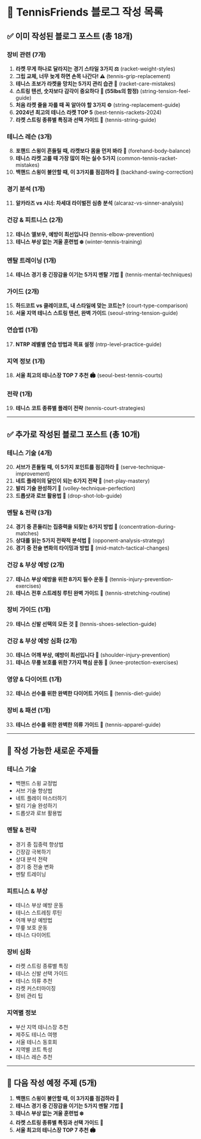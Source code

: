 # 📝 TennisFriends 블로그 작성 목록

## ✅ 이미 작성된 블로그 포스트 (총 18개)

### 장비 관련 (7개)
1. **라켓 무게 하나로 달라지는 경기 스타일 3가지 ⚖️** (racket-weight-styles)
2. **그립 교체, 너무 늦게 하면 손목 나간다! ⚠️** (tennis-grip-replacement)
3. **테니스 초보가 라켓을 망치는 5가지 관리 습관 😬** (racket-care-mistakes)
4. **스트링 텐션, 숫자보다 감각이 중요하다 🎾 (55lbs의 함정)** (string-tension-feel-guide)
5. **처음 라켓 줄을 자를 때 꼭 알아야 할 3가지 ⚙️** (string-replacement-guide)
6. **2024년 최고의 테니스 라켓 TOP 5** (best-tennis-rackets-2024)
7. **라켓 스트링 종류별 특징과 선택 가이드 🧵** (tennis-string-guide)

### 테니스 레슨 (3개)
8. **포핸드 스윙이 흔들릴 때, 라켓보다 몸을 먼저 봐라 💪** (forehand-body-balance)
9. **테니스 라켓 고를 때 가장 많이 하는 실수 5가지** (common-tennis-racket-mistakes)
10. **백핸드 스윙이 불안할 때, 이 3가지를 점검하라 🎯** (backhand-swing-correction)

### 경기 분석 (1개)
11. **알카라즈 vs 시너: 차세대 라이벌전 심층 분석** (alcaraz-vs-sinner-analysis)

### 건강 & 피트니스 (2개)
12. **테니스 엘보우, 예방이 최선입니다** (tennis-elbow-prevention)
13. **테니스 부상 없는 겨울 훈련법 ❄️** (winter-tennis-training)

### 멘탈 트레이닝 (1개)
14. **테니스 경기 중 긴장감을 이기는 5가지 멘탈 기법 🧠** (tennis-mental-techniques)

### 가이드 (2개)
15. **하드코트 vs 클레이코트, 내 스타일에 맞는 코트는?** (court-type-comparison)
16. **서울 지역 테니스 스트링 텐션, 완벽 가이드** (seoul-string-tension-guide)

### 연습법 (1개)
17. **NTRP 레벨별 연습 방법과 목표 설정** (ntrp-level-practice-guide)

### 지역 정보 (1개)
18. **서울 최고의 테니스장 TOP 7 추천 🏟️** (seoul-best-tennis-courts)

### 전략 (1개)
19. **테니스 코트 종류별 플레이 전략** (tennis-court-strategies)

---

## ✅ 추가로 작성된 블로그 포스트 (총 10개)

### 테니스 기술 (4개)
20. **서브가 흔들릴 때, 이 5가지 포인트를 점검하라 🎾** (serve-technique-improvement)
21. **네트 플레이의 달인이 되는 6가지 전략 🏓** (net-play-mastery)
22. **발리 기술 완성하기 🎯** (volley-technique-perfection)
23. **드롭샷과 로브 활용법 🎾** (drop-shot-lob-guide)

### 멘탈 & 전략 (3개)
24. **경기 중 흔들리는 집중력을 되찾는 6가지 방법 🧠** (concentration-during-matches)
25. **상대를 읽는 5가지 전략적 분석법 🎯** (opponent-analysis-strategy)
26. **경기 중 전술 변화의 타이밍과 방법 🔄** (mid-match-tactical-changes)

### 건강 & 부상 예방 (2개)
27. **테니스 부상 예방을 위한 8가지 필수 운동 💪** (tennis-injury-prevention-exercises)
28. **테니스 전후 스트레칭 루틴 완벽 가이드 🧘** (tennis-stretching-routine)

### 장비 가이드 (1개)
29. **테니스 신발 선택의 모든 것 👟** (tennis-shoes-selection-guide)

### 건강 & 부상 예방 심화 (2개)
30. **테니스 어깨 부상, 예방이 최선입니다 💪** (shoulder-injury-prevention)
31. **테니스 무릎 보호를 위한 7가지 핵심 운동 🦵** (knee-protection-exercises)

### 영양 & 다이어트 (1개)
32. **테니스 선수를 위한 완벽한 다이어트 가이드 🥗** (tennis-diet-guide)

### 장비 & 패션 (1개)
33. **테니스 선수를 위한 완벽한 의류 가이드 👕** (tennis-apparel-guide)

---

## 🎯 작성 가능한 새로운 주제들

### 테니스 기술
- 백핸드 스윙 교정법
- 서브 기술 향상법
- 네트 플레이 마스터하기
- 발리 기술 완성하기
- 드롭샷과 로브 활용법

### 멘탈 & 전략
- 경기 중 집중력 향상법
- 긴장감 극복하기
- 상대 분석 전략
- 경기 중 전술 변화
- 멘탈 트레이닝

### 피트니스 & 부상
- 테니스 부상 예방 운동
- 테니스 스트레칭 루틴
- 어깨 부상 예방법
- 무릎 보호 운동
- 테니스 다이어트

### 장비 심화
- 라켓 스트링 종류별 특징
- 테니스 신발 선택 가이드
- 테니스 의류 추천
- 라켓 커스터마이징
- 장비 관리 팁

### 지역별 정보
- 부산 지역 테니스장 추천
- 제주도 테니스 여행
- 서울 테니스 동호회
- 지역별 코트 특성
- 테니스 레슨 추천

---

## 📅 다음 작성 예정 주제 (5개)

1. **백핸드 스윙이 불안할 때, 이 3가지를 점검하라 🎯**
2. **테니스 경기 중 긴장감을 이기는 5가지 멘탈 기법 🧠**
3. **테니스 부상 없는 겨울 훈련법 ❄️**
4. **라켓 스트링 종류별 특징과 선택 가이드 🧵**
5. **서울 최고의 테니스장 TOP 7 추천 🏟️**
